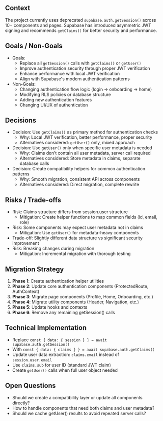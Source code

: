 ## Context
The project currently uses deprecated `supabase.auth.getSession()` across 10+ components and pages. Supabase has introduced asymmetric JWT signing and recommends `getClaims()` for better security and performance.

## Goals / Non-Goals
- Goals:
  - Replace all `getSession()` calls with `getClaims()` or `getUser()`
  - Improve authentication security through proper JWT verification
  - Enhance performance with local JWT verification
  - Align with Supabase's modern authentication patterns
- Non-Goals:
  - Changing authentication flow logic (login → onboarding → home)
  - Modifying RLS policies or database structure
  - Adding new authentication features
  - Changing UI/UX of authentication

## Decisions
- Decision: Use `getClaims()` as primary method for authentication checks
  - Why: Local JWT verification, better performance, proper security
  - Alternatives considered: `getUser()` only, mixed approach
- Decision: Use `getUser()` only when specific user metadata is needed
  - Why: Claims don't contain all user metadata, server call required
  - Alternatives considered: Store metadata in claims, separate database calls
- Decision: Create compatibility helpers for common authentication patterns
  - Why: Smooth migration, consistent API across components
  - Alternatives considered: Direct migration, complete rewrite

## Risks / Trade-offs
- Risk: Claims structure differs from session.user structure
  - Mitigation: Create helper functions to map common fields (id, email, role)
- Risk: Some components may expect user metadata not in claims
  - Mitigation: Use `getUser()` for metadata-heavy components
- Trade-off: Slightly different data structure vs significant security improvement
- Risk: Breaking changes during migration
  - Mitigation: Incremental migration with thorough testing

## Migration Strategy
1. **Phase 1**: Create authentication helper utilities
2. **Phase 2**: Update core authentication components (ProtectedRoute, AuthContext)
3. **Phase 3**: Migrate page components (Profile, Home, Onboarding, etc.)
4. **Phase 4**: Migrate utility components (Header, Navigation, etc.)
5. **Phase 5**: Update hooks and contexts
6. **Phase 6**: Remove any remaining getSession() calls

## Technical Implementation
- Replace `const { data: { session } } = await supabase.auth.getSession()` 
- With `const { data: { claims } } = await supabase.auth.getClaims()`
- Update user data extraction: `claims.email` instead of `session.user.email`
- Use `claims.sub` for user ID (standard JWT claim)
- Create `getUser()` calls when full user object needed

## Open Questions
- Should we create a compatibility layer or update all components directly?
- How to handle components that need both claims and user metadata?
- Should we cache getUser() results to avoid repeated server calls?